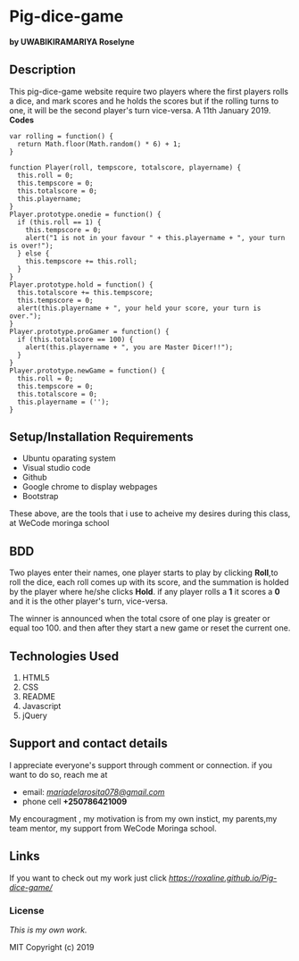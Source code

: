 # Pig-dice-game
#### by **UWABIKIRAMARIYA Roselyne**
## Description
This pig-dice-game website require two players where the first players rolls a dice, and mark scores and he holds the scores but if the rolling turns to one, it will be the second player's turn vice-versa. A 11th January 2019.
**Codes**
```
var rolling = function() {
  return Math.floor(Math.random() * 6) + 1;
}

function Player(roll, tempscore, totalscore, playername) {
  this.roll = 0;
  this.tempscore = 0;
  this.totalscore = 0;
  this.playername;
}
Player.prototype.onedie = function() {
  if (this.roll == 1) {
    this.tempscore = 0;
    alert("1 is not in your favour " + this.playername + ", your turn is over!");
  } else {
    this.tempscore += this.roll;
  }
}
Player.prototype.hold = function() {
  this.totalscore += this.tempscore;
  this.tempscore = 0;
  alert(this.playername + ", your held your score, your turn is over.");
}
Player.prototype.proGamer = function() {
  if (this.totalscore == 100) {
    alert(this.playername + ", you are Master Dicer!!");
  }
}
Player.prototype.newGame = function() {
  this.roll = 0;
  this.tempscore = 0;
  this.totalscore = 0;
  this.playername = ('');
}
```
## Setup/Installation Requirements
* Ubuntu oparating system
* Visual studio code
* Github
* Google chrome to display webpages
* Bootstrap 

These above, are the tools that i use to acheive my desires during this class, at WeCode moringa school
## BDD
Two playes enter their names, one player starts to play by clicking **Roll**,to roll the dice, each roll comes up with its score, and the summation is holded by the player where he/she clicks **Hold**. if any player rolls a **1** it scores a **0** and it is the other player's turn, vice-versa.

The winner is announced when the total csore of one play is greater or equal too 100. and then after they start a new game or reset the current one. 
## Technologies Used
1. HTML5
2. CSS
3. README
4. Javascript
5. jQuery
## Support and contact details
I appreciate everyone's support through comment or connection.
if you want to do so, reach me at 
* email: *mariadelarosita078@gmail.com*
* phone cell **+250786421009**

My encouragment , my motivation is from my own instict, my parents,my team mentor, my support from WeCode Moringa school.
## Links
If you want to check out my work just click *https://roxaline.github.io/Pig-dice-game/*
### License
*This is my own work.*

MIT Copyright (c) 2019